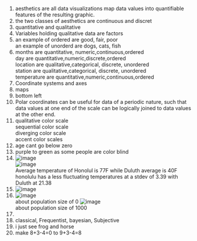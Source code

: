 1. aesthetics are all data visualizations map data values into quantifiable features of the resulting graphic.
2. the two classes of aesthetics are continuous and discret
3. quantitative and qualitative
4. Variables holding qualitative data are factors
5. an example of ordered are good, fair, poor  
an example of unorderd are dogs, cats, fish  
6. months are quantitative, numeric,continuous,ordered  
day are quantitative,numeric,discrete,ordered  
location are qualitative,categorical, discrete, unordered  
station are  qualitative,categorical, discrete, unordered   
temperature are quantitative,numeric,continuous,ordered
7. Coordinate systems and axes
8. maps  
9. bottom left  
10. Polar coordinates can be useful for data of a periodic nature, such that data values at one end of the scale can be logically joined to data values at the other end.  
11.  qualitative color scale  
sequential color scale  
diverging color scale   
accent color scales  
12.  age cant go below zero  
13.   purple to green as some people are color blind
14.   ![image](https://github.com/vmxx/IDS2024S/assets/157654839/54937c51-2329-4f8f-bf90-6370bf71da7c)  
![image](https://github.com/vmxx/IDS2024S/assets/157654839/e2b655a1-68c5-4f27-b9ba-8f880abc119d)  
Average temperature of Honolul is 77F while Duluth average is 40F  
honolulu has a less fluctuating temperatures at a stdev of 3.39 with Duluth at 21.38  
15. ![image](https://github.com/vmxx/IDS2024S/assets/157654839/7eb8f32a-17dc-46e0-9bd1-03c14944aa66)  
16.   ![image](https://github.com/vmxx/IDS2024S/assets/157654839/b56f5c87-37e3-427c-b457-d2ff14a9eb97)  
about population size of 0
![image](https://github.com/vmxx/IDS2024S/assets/157654839/784c555e-6d81-465a-b1c0-14681e8cbeac)  
about population size of 1000  
17.   
18.   classical, Frequentist, bayesian, Subjective
19.   i just see frog and horse      
20.   make 8+3-4=0 to 9+3-4=8  

